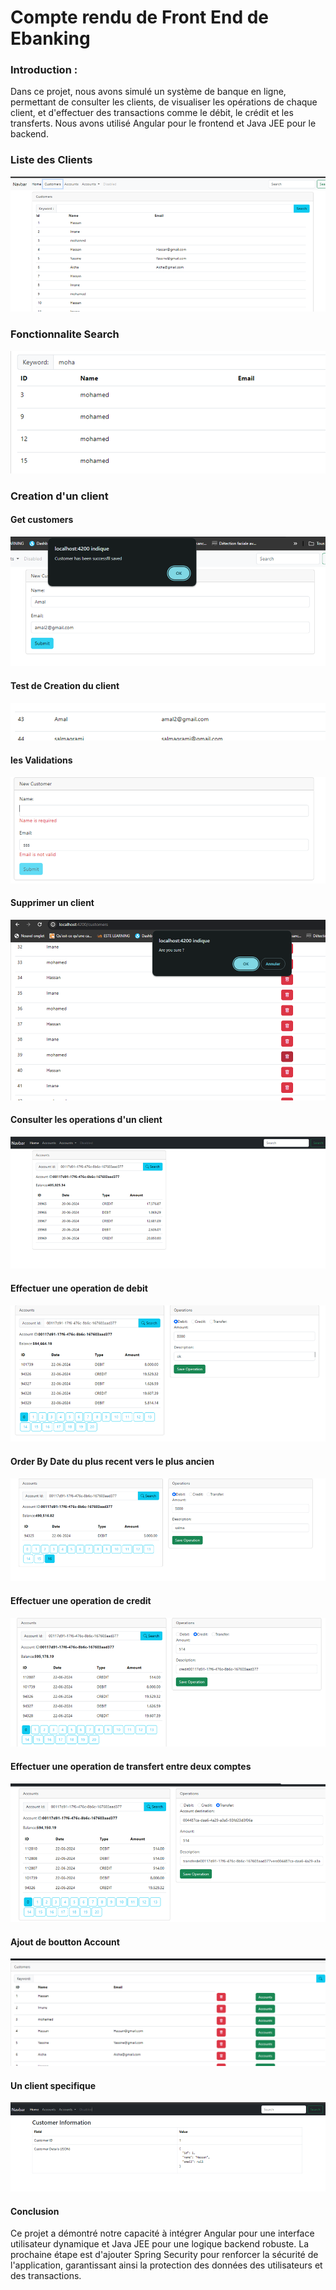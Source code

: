 <h1>Compte rendu de Front End  de Ebanking</h1>
<h3>Introduction :</h3>
<p>Dans ce projet, nous avons simulé un système de banque en ligne, permettant de consulter les clients, de visualiser les opérations de chaque client, et d'effectuer des transactions comme le débit, le crédit et les transferts. Nous avons utilisé Angular pour le frontend et Java JEE pour le backend.</p>


<h3>Liste des Clients  </h3>

<img src="./captures/img.png">

<h3>Fonctionnalite Search </h3>

<img src="./captures/img_1.png">


<h3>Creation d'un client</h3>
<h4>Get customers </h4>
<img src="./captures/img_2.png">

<h4>Test de Creation du client</h4>
<img src="./captures/img_3.png">

<h4>les Validations  </h4>
<img src="./captures/img_4.png">

<h4>Supprimer un client  </h4>
<img src="./captures/img_5.png">

<h4>Consulter les operations d'un client  </h4>
<img src="./captures/img_6.png">


<h4>Effectuer une operation de debit </h4>
<p></p>
<img src="./captures/img_7.png">
<h4>Order By Date du plus recent vers le plus ancien </h4>
<p></p>
<img src="./captures/img_8.png">
<h4>Effectuer une operation de credit </h4>
<p></p>
<img src="./captures/img_9.png">
<h4>Effectuer une operation de transfert entre deux comptes</h4>
<p></p>
<img src="./captures/img_10.png">
<h4>Ajout de boutton Account </h4>
<p></p>
<img src="./captures/img_11.png">
<h4>Un client specifique </h4>
<p></p>
<img src="./captures/img_12.png">

<h4>Conclusion</h4>
<p>Ce projet a démontré notre capacité à intégrer Angular pour une interface utilisateur dynamique et Java JEE pour une logique backend robuste. La prochaine étape est d'ajouter Spring Security pour renforcer la sécurité de l'application, garantissant ainsi la protection des données des utilisateurs et des transactions.</p>
